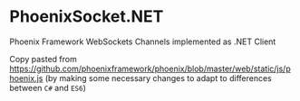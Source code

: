 # PhoenixSocket.NET
Phoenix Framework WebSockets Channels implemented as .NET Client

Copy pasted from https://github.com/phoenixframework/phoenix/blob/master/web/static/js/phoenix.js
(by making some necessary changes to adapt to differences between `C#` and `ES6`)
